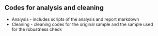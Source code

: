 ## Codes for analysis and cleaning 
* Analysis - includes scripts of the analysis and report markdown
* Cleaning - cleaning codes for the original sample and the sample used for the robustness check 
